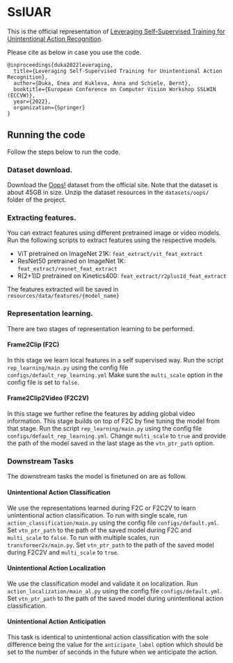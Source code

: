 # SslUAR
This is the official representation of [Leveraging Self-Supervised Training for Unintentional Action Recognition](https://arxiv.org/pdf/2209.11870.pdf).


Please cite as below in case you use the code.
```
@inproceedings{duka2022leveraging,
  title={Leveraging Self-Supervised Training for Unintentional Action Recognition},
  author={Duka, Enea and Kukleva, Anna and Schiele, Bernt},
  booktitle={European Conference on Computer Vision Workshop SSLWIN (ECCVW)},
  year={2022},
  organization={Springer}
}
```

## Running the code
Follow the steps below to run the code.

### Dataset download.
Download the [Oops!](https://oops.cs.columbia.edu/data/) dataset from the official site. Note that the dataset is about 45GB in size. Unzip the 
dataset resources in the ```datasets/oops/``` folder of the project.

### Extracting features.
You can extract features using different pretrained image or video models. Run the following scripts to extract features using the respective models.
- ViT pretrained on ImageNet 21K: ```feat_extract/vit_feat_extract```
- ResNet50 pretrained on ImageNet 1K: ```feat_extract/resnet_feat_extract```
- R(2+1)D pretrained on Kinetics400: ```feat_extract/r2plus1d_feat_extract```

The features extracted will be saved in ```resources/data/features/{model_name}```

### Representation learning.
There are two stages of representation learning to be performed.

#### Frame2Clip (F2C)
In this stage we learn local features in a self supervised way. Run the script ```rep_learning/main.py``` using the config file ```configs/default_rep_learning.yml```
Make sure the ```multi_scale``` option in the config file is set to ```false```.

#### Frame2Clip2Video (F2C2V)
In this stage we further refine the features by adding global video information. This stage builds on top of F2C by fine tuning the model from that stage.
Run the script ```rep_learning/main.py``` using the config file ```configs/default_rep_learning.yml```. Change ```multi_scale``` to ```true``` and provide the
path of the model saved in the last stage as the ```vtn_ptr_path``` option.

### Downstream Tasks
The downstream tasks the model is finetuned on are as follow.
#### Unintentional Action Classification
We use the representations learned during F2C or F2C2V to learn unintentional action classification. To run with single scale, run ```action_classification/main.py``` using the config
file ```configs/default.yml```. Set ```vtn_ptr_path``` to the path of the saved model during F2C and ```multi_scale``` to ```false```.
To run with multiple scales, run ```transformer2x/main.py```. Set ```vtn_ptr_path``` to the path of the saved model during F2C2V and 
```multi_scale``` to ```true```.

#### Unintentional Action Localization
We use the classification model and validate it on localization. Run ```action_localization/main_al.py``` using the config
file ```configs/default.yml```. Set ```vtn_ptr_path``` to the path of the saved model during unintentional action classification.

#### Unintentional Action Anticipation
This task is identical to unintentional action classification with the sole difference being the value for the ```anticipate_label``` option which should
be set to the number of seconds in the future when we anticipate the action.
